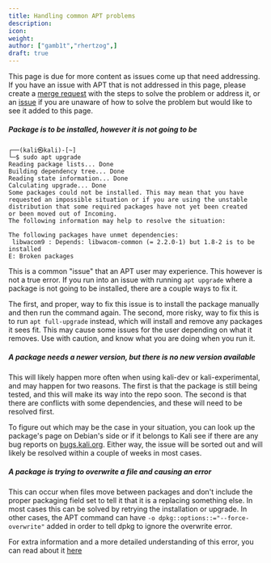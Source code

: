 ```yaml
---
title: Handling common APT problems
description:
icon:
weight:
author: ["gamb1t","rhertzog",]
draft: true
---
```


This page is due for more content as issues come up that need addressing. If you have an issue with APT that is not addressed in this page, please create a [merge request](https://gitlab.com/kalilinux/documentation/kali-docs/-/merge_requests) with the steps to solve the problem or address it, or an [issue](https://gitlab.com/kalilinux/documentation/kali-docs/-/issues) if you are unaware of how to solve the problem but would like to see it added to this page.

##### Package is to be installed, however it is not going to be

```console
┌──(kali㉿kali)-[~]
└─$ sudo apt upgrade
Reading package lists... Done
Building dependency tree... Done
Reading state information... Done
Calculating upgrade... Done
Some packages could not be installed. This may mean that you have
requested an impossible situation or if you are using the unstable
distribution that some required packages have not yet been created
or been moved out of Incoming.
The following information may help to resolve the situation:

The following packages have unmet dependencies:
 libwacom9 : Depends: libwacom-common (= 2.2.0-1) but 1.8-2 is to be installed
E: Broken packages
```

This is a common "issue" that an APT user may experience. This however is not a true error. If you run into an issue with running `apt upgrade` where a package is not going to be installed, there are a couple ways to fix it.

The first, and proper, way to fix this issue is to install the package manually and then run the command again.
The second, more risky, way to fix this is to run `apt full-upgrade` instead, which will install and remove any packages it sees fit. This may cause some issues for the user depending on what it removes. Use with caution, and know what you are doing when you run it.

##### A package needs a newer version, but there is no new version available

This will likely happen more often when using kali-dev or kali-experimental, and may happen for two reasons. The first is that the package is still being tested, and this will make its way into the repo soon. The second is that there are conflicts with some dependencies, and these will need to be resolved first.

To figure out which may be the case in your situation, you can look up the package's page on Debian's side or if it belongs to Kali see if there are any bug reports on [bugs.kali.org](https://bugs.kali.org). Either way, the issue will be sorted out and will likely be resolved within a couple of weeks in most cases.

##### A package is trying to overwrite a file and causing an error

This can occur when files move between packages and don't include the proper packaging field set to tell it that it is a replacing something else. In most cases this can be solved by retrying the installation or upgrade. In other cases, the APT command can have `-o dpkg::options::="--force-overwrite"` added in order to tell dpkg to ignore the overwrite error.

For extra information and a more detailed understanding of this error, you can read about it [here](https://raphaelhertzog.com/2011/08/01/understanding-dpkgs-file-overwrite-error/)
